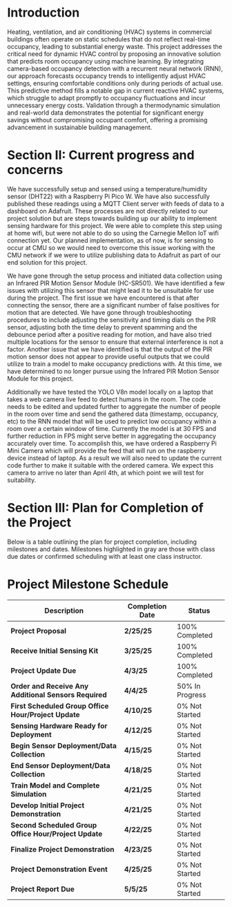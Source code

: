# Introduction
Heating, ventilation, and air conditioning (HVAC) systems in commercial buildings often operate on static schedules that do not reflect real-time occupancy, leading to substantial energy waste. This project addresses the critical need for dynamic HVAC control by proposing an innovative solution that predicts room occupancy using machine learning. By integrating camera-based occupancy detection with a recurrent neural network (RNN), our approach forecasts occupancy trends to intelligently adjust HVAC settings, ensuring comfortable conditions only during periods of actual use. This predictive method fills a notable gap in current reactive HVAC systems, which struggle to adapt promptly to occupancy fluctuations and incur unnecessary energy costs. Validation through a thermodynamic simulation and real-world data demonstrates the potential for significant energy savings without compromising occupant comfort, offering a promising advancement in sustainable building management.

# Section II: Current progress and concerns
We have successfully setup and sensed using a temperature/humidity sensor (DHT22) with a Raspberry Pi Pico W. We have also successfully published these readings using a MQTT Client server with feeds of data to a dashboard on Adafruit. These processes are not directly related to our project solution but are steps towards building up our ability to implement sensing hardware for this project. We were able to complete this step using at home wifi, but were not able to do so using the Carnegie Mellon IoT wifi connection yet. Our planned implementation, as of now, is for sensing to occur at CMU so we would need to overcome this issue working with the CMU network if we were to utilize publishing data to Adafruit as part of our end solution for this project. 

We have gone through the setup process and initiated data collection using an Infrared PIR Motion Sensor Module (HC-SR501). We have identified a few issues with utilizing this sensor that might lead it to be unsuitable for use during the project. The first issue we have encountered is that after connecting the sensor, there are a significant number of false positives for motion that are detected. We have gone through troubleshooting procedures to include adjusting the sensitivity and timing dials on the PIR sensor, adjusting both the time delay to prevent spamming and the debounce period after a positive reading for motion, and have also tried multiple locations for the sensor to ensure that external interference is not a factor. Another issue that we have identified is that the output of the PIR motion sensor does not appear to provide useful outputs that we could utilize to train a model to make occupancy predictions with. At this time, we have determined to no longer pursue using the Infrared PIR Motion Sensor Module for this project.

Additionally we have tested the YOLO V8n model locally on a laptop that takes a web camera live feed to detect humans in the room. The code needs to be edited and updated further to aggregate the number of people in the room over time and send the gathered data (timestamp, occupancy, etc) to the RNN model that will be used to predict low occupancy within a room over a certain window of time. Currently the model is at 30 FPS and further reduction in FPS might serve better in aggregating the occupancy accurately over time. To accomplish this, we have ordered a Raspberry Pi Mini Camera which will provide the feed that will run on the raspberry device instead of laptop. As a result we will also need to update the current code further to make it suitable with the ordered camera. We expect this camera to arrive no later than April 4th, at which point we will test for suitability. 



# Section III: Plan for Completion of the Project  

Below is a table outlining the plan for project completion, including milestones and dates. Milestones highlighted in gray are those with class due dates or confirmed scheduling with at least one class instructor.  

# **Project Milestone Schedule**  

| Description | Completion Date | Status |
|------------|----------------|--------|
| **Project Proposal** | **2/25/25** | 100% Completed |
| **Receive Initial Sensing Kit** | **3/25/25** | 100% Completed |
| **Project Update Due** | **4/3/25** | 100% Completed |
| **Order and Receive Any Additional Sensors Required** | **4/4/25** | 50% In Progress |
| **First Scheduled Group Office Hour/Project Update** | **4/10/25** | 0% Not Started |
| **Sensing Hardware Ready for Deployment** | **4/12/25** | 0% Not Started |
| **Begin Sensor Deployment/Data Collection** | **4/15/25** | 0% Not Started |
| **End Sensor Deployment/Data Collection** | **4/18/25** | 0% Not Started |
| **Train Model and Complete Simulation** | **4/21/25** | 0% Not Started |
| **Develop Initial Project Demonstration** | **4/21/25** | 0% Not Started |
| **Second Scheduled Group Office Hour/Project Update** | **4/22/25** | 0% Not Started |
| **Finalize Project Demonstration** | **4/23/25** | 0% Not Started |
| **Project Demonstration Event** | **4/25/25** | 0% Not Started |
| **Project Report Due** | **5/5/25** | 0% Not Started |


